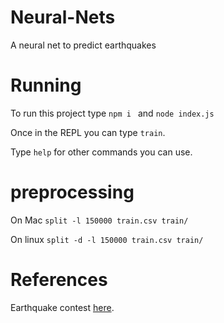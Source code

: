 # Neural-Nets

A neural net to predict earthquakes

# Running

To run this project type `npm i ` and `node index.js`

Once in the REPL you can type `train`.

Type `help` for other commands you can use.

# preprocessing

On Mac `split -l 150000 train.csv train/`

On linux `split -d -l 150000 train.csv train/`

# References

Earthquake contest [here](https://www.kaggle.com/c/LANL-Earthquake-Prediction/overview).
